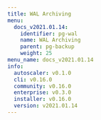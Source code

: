 ```yaml
---
title: WAL Archiving
menu:
  docs_v2021.01.14:
    identifier: pg-wal
    name: WAL Archiving
    parent: pg-backup
    weight: 25
menu_name: docs_v2021.01.14
info:
  autoscaler: v0.1.0
  cli: v0.16.0
  community: v0.16.0
  enterprise: v0.3.0
  installer: v0.16.0
  version: v2021.01.14
---
```


